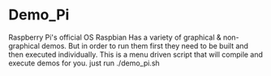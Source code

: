 Demo_Pi
=======

Raspberry Pi's official OS Raspbian Has a variety of graphical & non-graphical demos.
But in order to run them first they need to be built and then executed individually.
This is a menu driven script that will compile and execute demos for you.
just run
./demo_pi.sh
